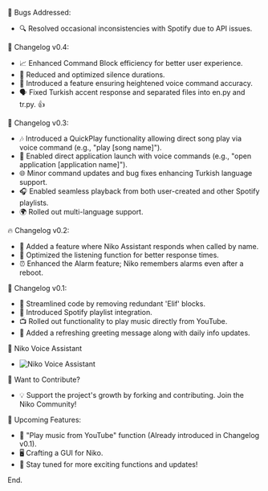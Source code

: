 🔧 Bugs Addressed:
- 🔍 Resolved occasional inconsistencies with Spotify due to API issues.

🚀 Changelog v0.4:
- 📈 Enhanced Command Block efficiency for better user experience.
- 🤫 Reduced and optimized silence durations.
- 🎯 Introduced a feature ensuring heightened voice command accuracy.
- 🗣️ Fixed Turkish accent response and separated files into en.py and tr.py. 👍


🌟 Changelog v0.3:
- 🎶 Introduced a QuickPlay functionality allowing direct song play via voice command (e.g., "play [song name]").
- 📱 Enabled direct application launch with voice commands (e.g., "open application [application name]").
- 🌐 Minor command updates and bug fixes enhancing Turkish language support.
- 🎧 Enabled seamless playback from both user-created and other Spotify playlists.
- 🌍 Rolled out multi-language support.

🔥 Changelog v0.2:
- 💬 Added a feature where Niko Assistant responds when called by name.
- 🎤 Optimized the listening function for better response times.
- ⏰ Enhanced the Alarm feature; Niko remembers alarms even after a reboot.

🎉 Changelog v0.1:
- 🚀 Streamlined code by removing redundant 'Elif' blocks.
- 🎵 Introduced Spotify playlist integration.
- 📺 Rolled out functionality to play music directly from YouTube.
- 🌅 Added a refreshing greeting message along with daily info updates.

🤖 Niko Voice Assistant
- ![Niko Voice Assistant](https://media.discordapp.net/attachments/1009568023289528511/1112100379618971678/9b7296b0-1c81-463f-a8ff-99952051a96f.jpeg?width=200&height=200)

🤝 Want to Contribute?
- 💡 Support the project's growth by forking and contributing. Join the Niko Community!

🔮 Upcoming Features:
- 🎥 "Play music from YouTube" function (Already introduced in Changelog v0.1).
- 🖥 Crafting a GUI for Niko.
- 🎁 Stay tuned for more exciting functions and updates!

End.

